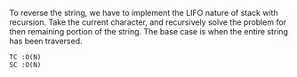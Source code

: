 To reverse the string, we have to implement the LIFO nature of stack with recursion.
Take the current character, and recursively solve the problem for then remaining portion of the string.
The base case is when the entire string has been traversed.
    
    TC :O(N)
    SC :O(N)